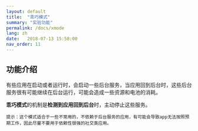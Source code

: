 ```yaml
---
layout: default
title:  "乖巧模式"
summary: "实验功能"
permalink: /docs/xmode
lang: zh
date:   2018-07-13 15:58:00
nav_order: 11
---
```

<!-- more -->

## 功能介绍
有些应用在启动或者运行时，会启动一些后台服务，当应用回到后台时，这些后台服务很有可能继续在后台运行，可能会造成一些资源和电池的消耗。

**乖巧模式**的机制是**检测到应用回到后台**时，主动停止这些服务。

`提示：这个模式适合于一些不常用的，不依赖于后台服务的应用，有可能会导致app无法按照预期工作，因此尽量不要用于依赖性很强的社交类应用。`

